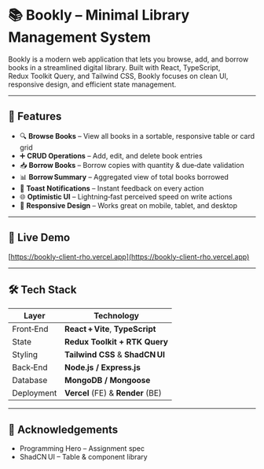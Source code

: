 # 📚 Bookly – Minimal Library Management System

Bookly is a modern web application that lets you browse, add, and borrow books in a streamlined digital library. Built with React, TypeScript, Redux Toolkit Query, and Tailwind CSS, Bookly focuses on clean UI, responsive design, and efficient state management.

---

## 🌟 Features

- 🔍 **Browse Books** – View all books in a sortable, responsive table or card grid
- ➕ **CRUD Operations** – Add, edit, and delete book entries
- 📥 **Borrow Books** – Borrow copies with quantity & due‑date validation
- 📊 **Borrow Summary** – Aggregated view of total books borrowed
- 💬 **Toast Notifications** – Instant feedback on every action
- 🌐 **Optimistic UI** – Lightning‑fast perceived speed on write actions
- 📱 **Responsive Design** – Works great on mobile, tablet, and desktop

---

## 🚀 Live Demo

[https://bookly-client-rho.vercel.app](https://bookly-client-rho.vercel.app)

---

## 🛠️ Tech Stack

| Layer      | Technology                         |
| ---------- | ---------------------------------- |
| Front‑End  | **React + Vite**, **TypeScript**   |
| State      | **Redux Toolkit&nbsp;+ RTK Query** |
| Styling    | **Tailwind CSS** & **ShadCN UI**   |
| Back‑End   | **Node.js / Express.js**           |
| Database   | **MongoDB / Mongoose**             |
| Deployment | **Vercel** (FE) & **Render** (BE)  |

---

## 🙌 Acknowledgements

- Programming Hero – Assignment spec
- ShadCN UI – Table & component library
